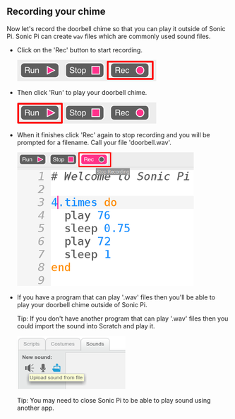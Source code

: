 ## Recording your chime

Now let's record the doorbell chime so that you can play it outside of Sonic Pi. Sonic Pi can create `wav` files which are commonly used sound files.

+ Click on the 'Rec' button to start recording.
    
    ![skärmdump](images/tune-record.png)

+ Then click 'Run' to play your doorbell chime.
    
    ![skärmdump](images/tune-run.png)

+ When it finishes click 'Rec' again to stop recording and you will be prompted for a filename. Call your file 'doorbell.wav'.
    
    ![skärmdump](images/tune-record-stop.png)

+ If you have a program that can play '.wav' files then you'll be able to play your doorbell chime outside of Sonic Pi.
    
    Tip: If you don't have another program that can play '.wav' files then you could import the sound into Scratch and play it.
    
    ![skärmdump](images/scratch-upload.png)
    
    Tip: You may need to close Sonic Pi to be able to play sound using another app.
